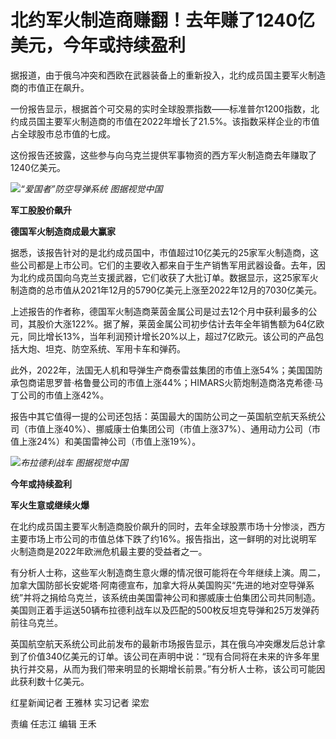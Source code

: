 # 北约军火制造商赚翻！去年赚了1240亿美元，今年或持续盈利

据报道，由于俄乌冲突和西欧在武器装备上的重新投入，北约成员国主要军火制造商的市值正在飙升。

一份报告显示，根据首个可交易的实时全球股票指数——标准普尔1200指数，北约成员国主要军火制造商的市值在2022年增长了21.5%。该指数采样企业的市值占全球股市总市值的七成。

这份报告还披露，这些参与向乌克兰提供军事物资的西方军火制造商去年赚取了1240亿美元。

![](https://inews.gtimg.com/newsapp_bt/0/15607350091/1000)_“爱国者”防空导弹系统 图据视觉中国_

**军工股股价飙升**

**德国军火制造商成最大赢家**

据悉，该报告针对的是北约成员国中，市值超过10亿美元的25家军火制造商，这些公司都是上市公司。它们的主要收入都来自于生产销售军用武器设备。去年，因为北约成员国向乌克兰支援武器，它们收获了大批订单。数据显示，这25家军火制造商的总市值从2021年12月的5790亿美元上涨至2022年12月的7030亿美元。

上述报告的作者称，德国军火制造商莱茵金属公司是过去12个月中获利最多的公司，其股价大涨122%。据了解，莱茵金属公司初步估计去年全年销售额为64亿欧元，同比增长13%，当年利润预计增长20%以上，超过7亿欧元。该公司的产品包括大炮、坦克、防空系统、军用卡车和弹药。

此外，2022年，法国无人机和导弹生产商泰雷兹集团的市值上涨54%；美国国防承包商诺思罗普·格鲁曼公司的市值上涨44%；HIMARS火箭炮制造商洛克希德·马丁公司的市值上涨42%。

报告中其它值得一提的公司还包括：英国最大的国防公司之一英国航空航天系统公司（市值上涨40%）、挪威康士伯集团公司（市值上涨37%）、通用动力公司（市值上涨24%）和美国雷神公司（市值上涨19%）。

![](https://inews.gtimg.com/newsapp_bt/0/15607350099/1000)_布拉德利战车 图据视觉中国_

**今年或持续盈利**

**军火生意或继续火爆**

在北约成员国主要军火制造商股价飙升的同时，去年全球股票市场十分惨淡，西方主要市场上市公司的市值总体下跌了约16%。报告指出，这一鲜明的对比说明军火制造商是2022年欧洲危机最主要的受益者之一。

有分析人士称，这些军火制造商生意火爆的情况很可能将在今年继续上演。周二，加拿大国防部长安妮塔·阿南德宣布，加拿大将从美国购买“先进的地对空导弹系统”并将之捐给乌克兰，该系统由美国雷神公司和挪威康士伯集团公司共同制造。美国则正着手运送50辆布拉德利战车以及匹配的500枚反坦克导弹和25万发弹药前往乌克兰。

英国航空航天系统公司此前发布的最新市场报告显示，其在俄乌冲突爆发后总计拿到了价值340亿美元的订单。该公司在声明中说：“现有合同将在未来的许多年里执行并交易，从而为我们带来明显的长期增长前景。”有分析人士称，该公司可能因此获利数十亿美元。

红星新闻记者 王雅林 实习记者 梁宏

责编 任志江 编辑 王禾

